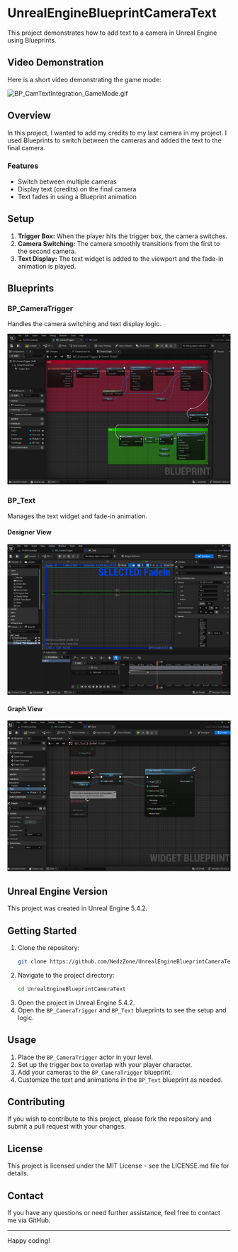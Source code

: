 # UnrealEngineBlueprintCameraText

This project demonstrates how to add text to a camera in Unreal Engine using Blueprints.

## Video Demonstration

Here is a short video demonstrating the game mode:

![BP_CamTextIntegration_GameMode.gif](BP_CamTextIntegration_GameMode.gif)

## Overview

In this project, I wanted to add my credits to my last camera in my project. I used Blueprints to switch between the cameras and added the text to the final camera.

### Features
- Switch between multiple cameras
- Display text (credits) on the final camera
- Text fades in using a Blueprint animation

## Setup

1. **Trigger Box:** When the player hits the trigger box, the camera switches.
2. **Camera Switching:** The camera smoothly transitions from the first to the second camera.
3. **Text Display:** The text widget is added to the viewport and the fade-in animation is played.

## Blueprints

### BP_CameraTrigger
Handles the camera switching and text display logic.

![BP_CameraTrigger](BP_CameraTrigger.png)

### BP_Text
Manages the text widget and fade-in animation.

#### Designer View
![BP_Widget_Designer](BP_Widget_Designer.png)

#### Graph View
![BP_Widget_Graph](BP_Widget_Graph.png)

## Unreal Engine Version

This project was created in Unreal Engine 5.4.2.

## Getting Started

1. Clone the repository:
   ```sh
   git clone https://github.com/NedzZone/UnrealEngineBlueprintCameraText.git
   ```
2. Navigate to the project directory:
   ```sh
   cd UnrealEngineBlueprintCameraText
   ```
3. Open the project in Unreal Engine 5.4.2.
4. Open the `BP_CameraTrigger` and `BP_Text` blueprints to see the setup and logic.

## Usage

1. Place the `BP_CameraTrigger` actor in your level.
2. Set up the trigger box to overlap with your player character.
3. Add your cameras to the `BP_CameraTrigger` blueprint.
4. Customize the text and animations in the `BP_Text` blueprint as needed.

## Contributing

If you wish to contribute to this project, please fork the repository and submit a pull request with your changes.

## License

This project is licensed under the MIT License - see the LICENSE.md file for details.

## Contact

If you have any questions or need further assistance, feel free to contact me via GitHub.

---

Happy coding!